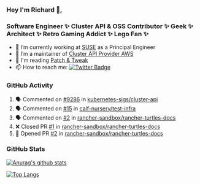 ### Hey I'm Richard 👋, 

<h3 align="left">Software Engineer ✨ Cluster API & OSS Contributor ✨ Geek ✨ Architect ✨ Retro Gaming Addict ✨ Lego Fan ✨</h3>

- 🔭 I’m currently working at [SUSE](https://www.suse.com/) as a Principal Engineer
- 👯 I’m a maintainer of [Cluster API Provider AWS](https://github.com/kubernetes-sigs/cluster-api-provider-aws)
- 💬 I'm reading [Patch & Tweak](https://bjooks.com/products/patch-tweak-exploring-modular-synthesis)
- 📫 How to reach me: [![Twitter Badge](https://img.shields.io/badge/-@fruit_case-00acee?style=flat&logo=Twitter&logoColor=white)](https://twitter.com/intent/follow?screen_name=fruit_case "Follow on Twitter")

### GitHub Activity 

<!--START_SECTION:activity-->
1. 🗣 Commented on [#9286](https://github.com/kubernetes-sigs/cluster-api/pull/9286#issuecomment-1690326177) in [kubernetes-sigs/cluster-api](https://github.com/kubernetes-sigs/cluster-api)
2. 🗣 Commented on [#15](https://github.com/calf-nursery/test-infra/pull/15#issuecomment-1690163117) in [calf-nursery/test-infra](https://github.com/calf-nursery/test-infra)
3. 🗣 Commented on [#2](https://github.com/rancher-sandbox/rancher-turtles-docs/pull/2#issuecomment-1690136935) in [rancher-sandbox/rancher-turtles-docs](https://github.com/rancher-sandbox/rancher-turtles-docs)
4. ❌ Closed PR [#1](https://github.com/rancher-sandbox/rancher-turtles-docs/pull/1) in [rancher-sandbox/rancher-turtles-docs](https://github.com/rancher-sandbox/rancher-turtles-docs)
5. 💪 Opened PR [#2](https://github.com/rancher-sandbox/rancher-turtles-docs/pull/2) in [rancher-sandbox/rancher-turtles-docs](https://github.com/rancher-sandbox/rancher-turtles-docs)
<!--END_SECTION:activity-->

### GitHub Stats

[![Anurag's github stats](https://github-readme-stats.vercel.app/api?username=richardcase&count_private=true&show_icons=true)](https://github.com/anuraghazra/github-readme-stats)

[![Top Langs](https://github-readme-stats.vercel.app/api/top-langs/?username=richardcase&hide=html&layout=compact)](https://github.com/anuraghazra/github-readme-stats)
